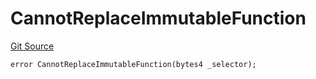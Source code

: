 # CannotReplaceImmutableFunction
[Git Source](https://github.com/thrackle-io/forte-rules-engine/blob/a5f86c82f92d74cf46bb4f0f59e066361ee97617/src/client/token/handler/diamond/HandlerDiamondLib.sol)


```solidity
error CannotReplaceImmutableFunction(bytes4 _selector);
```

